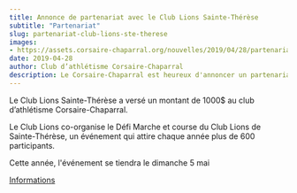 ```yaml
---
title: Annonce de partenariat avec le Club Lions Sainte-Thérèse
subtitle: "Partenariat"
slug: partenariat-club-lions-ste-therese
images:
- https://assets.corsaire-chaparral.org/nouvelles/2019/04/28/partenariat-club-lions-ste-therese/couverture.jpg
date: 2019-04-28
author: Club d’athlétisme Corsaire-Chaparral
description: Le Corsaire-Chaparral est heureux d'annoncer un partenariat avec le Club Lions Sainte-Thérèse.
---
```


Le Club Lions Sainte-Thérèse a versé un montant de 1000$ au club d’athlétisme Corsaire-Chaparral.

Le Club Lions co-organise le Défi Marche et course du Club Lions de Sainte-Thérèse, un événement qui attire chaque année plus de 600 participants.

Cette année, l'événement se tiendra le dimanche 5 mai

[Informations](http://www.circuitendurance.ca/defi-course-et-marche-desjardins/)
